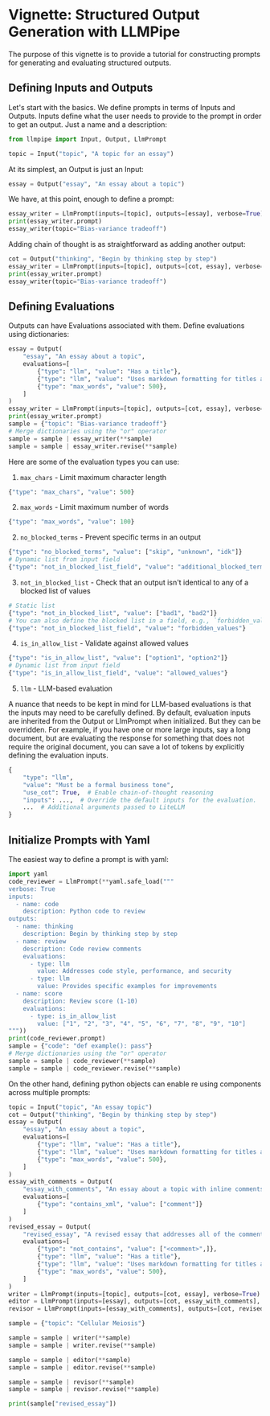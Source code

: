 # Vignette: Structured Output Generation with LLMPipe

The purpose of this vignette is to provide a tutorial for constructing prompts for generating and evaluating structured outputs.

## Defining Inputs and Outputs

Let's start with the basics. We define prompts in terms of Inputs and Outputs. Inputs define what the user needs to provide to the prompt in order to get an output. Just a name and a description:

```python
from llmpipe import Input, Output, LlmPrompt

topic = Input("topic", "A topic for an essay")
```

At its simplest, an Output is just an Input:

```python
essay = Output("essay", "An essay about a topic")
```

We have, at this point, enough to define a prompt:

```python
essay_writer = LlmPrompt(inputs=[topic], outputs=[essay], verbose=True)
print(essay_writer.prompt)
essay_writer(topic="Bias-variance tradeoff")
```

Adding chain of thought is as straightforward as adding another output:

```python
cot = Output("thinking", "Begin by thinking step by step")
essay_writer = LlmPrompt(inputs=[topic], outputs=[cot, essay], verbose=True)
print(essay_writer.prompt)
essay_writer(topic="Bias-variance tradeoff")
```

## Defining Evaluations

Outputs can have Evaluations associated with them. Define evaluations using dictionaries:

```python
essay = Output(
    "essay", "An essay about a topic", 
    evaluations=[
        {"type": "llm", "value": "Has a title"},
        {"type": "llm", "value": "Uses markdown formatting for titles and headers"}, 
        {"type": "max_words", "value": 500}, 
    ]
)
essay_writer = LlmPrompt(inputs=[topic], outputs=[cot, essay], verbose=True)
print(essay_writer.prompt)
sample = {"topic": "Bias-variance tradeoff"}
# Merge dictionaries using the "or" operator
sample = sample | essay_writer(**sample)
sample = sample | essay_writer.revise(**sample)
```

Here are some of the evaluation types you can use:

1. `max_chars` - Limit maximum character length

```python
{"type": "max_chars", "value": 500}
```

2. `max_words` - Limit maximum number of words

```python
{"type": "max_words", "value": 100}
```

2. `no_blocked_terms` - Prevent specific terms in an output

```python
{"type": "no_blocked_terms", "value": ["skip", "unknown", "idk"]}
# Dynamic list from input field
{"type": "not_in_blocked_list_field", "value": "additional_blocked_terms"}
```

3. `not_in_blocked_list` - Check that an output isn't identical to any of a blocked list of values

```python
# Static list
{"type": "not_in_blocked_list", "value": ["bad1", "bad2"]}
# You can also define the blocked list in a field, e.g., `forbidden_values`.
{"type": "not_in_blocked_list_field", "value": "forbidden_values"}
```

4. `is_in_allow_list` - Validate against allowed values

```python
{"type": "is_in_allow_list", "value": ["option1", "option2"]}
# Dynamic list from input field
{"type": "is_in_allow_list_field", "value": "allowed_values"}
```

5. `llm` - LLM-based evaluation

A nuance that needs to be kept in mind for LLM-based evaluations is that the inputs may need to be carefully defined. By default, evaluation inputs are inherited from the Output or LlmPrompt when initialized. But they can be overridden. For example, if you have one or more large inputs, say a long document, but are evaluating the response for something that does not require the original document, you can save a lot of tokens by explicitly defining the evaluation inputs.

```python
{
    "type": "llm",
    "value": "Must be a formal business tone",
    "use_cot": True,  # Enable chain-of-thought reasoning
    "inputs": ...,  # Override the default inputs for the evaluation.
    ...  # Additional arguments passed to LiteLLM
}
```

## Initialize Prompts with Yaml

The easiest way to define a prompt is with yaml:

```python
import yaml
code_reviewer = LlmPrompt(**yaml.safe_load("""
verbose: True
inputs:
  - name: code
    description: Python code to review
outputs:
  - name: thinking
    description: Begin by thinking step by step
  - name: review
    description: Code review comments
    evaluations:
      - type: llm
        value: Addresses code style, performance, and security
      - type: llm
        value: Provides specific examples for improvements
  - name: score
    description: Review score (1-10)
    evaluations: 
      - type: is_in_allow_list
        value: ["1", "2", "3", "4", "5", "6", "7", "8", "9", "10"]
"""))
print(code_reviewer.prompt)
sample = {"code": "def example(): pass"}
# Merge dictionaries using the "or" operator
sample = sample | code_reviewer(**sample)
sample = sample | code_reviewer.revise(**sample)
```

On the other hand, defining python objects can enable re using components across multiple prompts:

```python
topic = Input("topic", "An essay topic")
cot = Output("thinking", "Begin by thinking step by step")
essay = Output(
    "essay", "An essay about a topic", 
    evaluations=[
        {"type": "llm", "value": "Has a title"},
        {"type": "llm", "value": "Uses markdown formatting for titles and headers"}, 
        {"type": "max_words", "value": 500}, 
    ]
)
essay_with_comments = Output(
    "essay_with_comments", "An essay about a topic with inline comments", 
    evaluations=[
        {"type": "contains_xml", "value": ["comment"]}
    ]
)
revised_essay = Output(
    "revised_essay", "A revised essay that addresses all of the comments", 
    evaluations=[
        {"type": "not_contains", "value": ["<comment>",]},
        {"type": "llm", "value": "Has a title"},
        {"type": "llm", "value": "Uses markdown formatting for titles and headers"}, 
        {"type": "max_words", "value": 500}, 
    ]
)
writer = LlmPrompt(inputs=[topic], outputs=[cot, essay], verbose=True)
editor = LlmPrompt(inputs=[essay], outputs=[cot, essay_with_comments], verbose=True)
revisor = LlmPrompt(inputs=[essay_with_comments], outputs=[cot, revised_essay], verbose=True)

sample = {"topic": "Cellular Meiosis"}

sample = sample | writer(**sample)
sample = sample | writer.revise(**sample)

sample = sample | editor(**sample)
sample = sample | editor.revise(**sample)

sample = sample | revisor(**sample)
sample = sample | revisor.revise(**sample)

print(sample["revised_essay"])
```